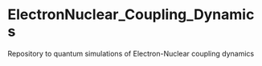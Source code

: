 # ElectronNuclear_Coupling_Dynamics
Repository to quantum simulations of Electron-Nuclear coupling dynamics
